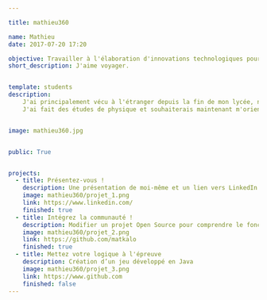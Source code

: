 ```yaml
---

title: mathieu360

name: Mathieu
date: 2017-07-20 17:20

objective: Travailler à l'élaboration d'innovations technologiques pour une entreprise partageant les mêmes valeurs que moi.
short_description: J'aime voyager.


template: students
description:
    J'ai principalement vécu à l'étranger depuis la fin de mon lycée, notamment plusieurs années au Canada.
    J'ai fait des études de physique et souhaiterais maintenant m'orienter vers l'informatique et les nouvelles technologies.


image: mathieu360.jpg


public: True


projects:
  - title: Présentez-vous !
    description: Une présentation de moi-même et un lien vers LinkedIn.
    image: mathieu360/projet_1.png
    link: https://www.linkedin.com/
    finished: true
  - title: Intégrez la communauté !
    description: Modifier un projet Open Source pour comprendre le fonctionnement de Git, de Github et des pull requests. 
    image: mathieu360/projet_2.png
    link: https://github.com/matkalo
    finished: true
  - title: Mettez votre logique à l'épreuve
    description: Création d’un jeu développé en Java
    image: mathieu360/projet_3.png
    link: https://www.github.com
    finished: false
---
```

